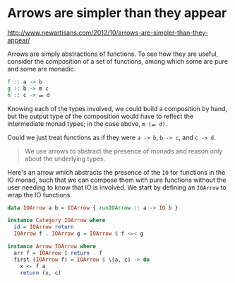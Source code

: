# Arrows are simpler than they appear

http://www.newartisans.com/2012/10/arrows-are-simpler-than-they-appear/

Arrows are simply abstractions of functions. To see how they are useful, consider the composition of a set of functions, among which some are pure and some are monadic.

```hs
f :: a -> b
g :: b -> m c
h :: c -> 𝓂 d
```

Knowing each of the types involved, we could build a composition by hand, but the output type of the composition would have to reflect the intermediate monad types; in the case above, `m (𝓂 d)`.

Could we just treat functions as if they were `a -> b`, `b -> c`, and `c -> d`.

> We use arrows to abstract the presence of monads and reason only about the underlying types.

Here's an arrow which abstracts the presence of the `IO` for functions in the IO monad, such that we can compose them with pure functions without the user needing to know that IO is involved. We start by defining an `IOArrow` to wrap the IO functions.

```hs
data IOArrow a b = IOArrow { runIOArrow :: a -> IO b }

instance Category IOArrow where
  id = IOArrow return
  IOArrow f . IOArrow g = IOArrow $ f <=< g

instance Arrow IOArrow where
  arr f = IOArrow $ return . f
  first (IOArrow f) = IOArrow $ \(a, c) -> do
    x <- f a
    return (x, c)
```
